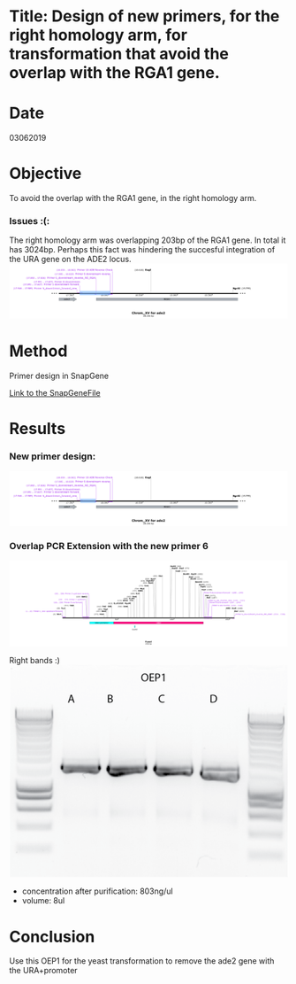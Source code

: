 

# Title:  Design of new primers, for the right homology arm, for transformation that avoid the overlap with the RGA1 gene.
# Date
03062019
# Objective
To avoid the overlap with the RGA1 gene, in the right homology arm.
### Issues :(:
The right homology arm was overlapping 203bp of the RGA1 gene. In total it has 3024bp. Perhaps this fact was hindering the succesful integration of the URA gene on the ADE2 locus.
 ![](../images/overlapping_with_rga1_gene.png)
# Method
Primer design in SnapGene

[Link to the SnapGeneFile](C:\Users\linigodelacruz\Documents\PhD_2018\Documentation\SATAY\Primers_sequence_for_ADE_deletion\Chrom_XV_for_ade2.dna)
# Results
### New primer design:
 ![](../Images/solving_overlapping_with_rga1_gene.png)

### Overlap PCR Extension with the new primer 6

![](../Images/OEP1_map.png)

Right bands :)
![](../Images/OEP_1_edited.png)
* concentration after purification: 803ng/ul
* volume: 8ul
# Conclusion

Use this OEP1 for the yeast transformation to remove the ade2 gene with the URA+promoter
